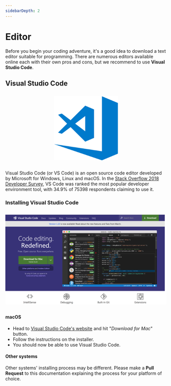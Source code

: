 ```yaml
---
sidebarDepth: 2
---
```


# Editor

Before you begin your coding adventure, it's a good idea to download a text editor suitable for programming. There are numerous editors available online each with their own pros and cons, but we recommend to use **Visual Studio Code**.

## Visual Studio Code

<p align="middle" style="margin: 2em 0px;">
  <img src="./img/vscode-icon.svg" height="200px"/>
</p>

Visual Studio Code (or VS Code) is an open source code editor developed by Microsoft for Windows, Linux and macOS. In the [Stack Overflow 2018 Developer Survey](https://insights.stackoverflow.com/survey/2018/), VS Code was ranked the most popular developer environment tool, with 34.9% of 75398 respondents claiming to use it.

### Installing Visual Studio Code

<p align="middle" style="margin: 2em 0px;">
  <img src="./img/dl-vs-code.png"/>
</p>

#### macOS

* Head to [Visual Studio Code's website](https://code.visualstudio.com/) and hit "_Download for Mac_" button.
* Follow the instructions on the installer.
* You should now be able to use Visual Studio Code.

#### Other systems

Other systems' installing process may be different. Please make a **Pull Request** to this documentation explaining the process for your platform of choice.
